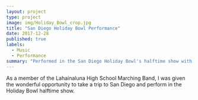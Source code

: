 ```yaml
---
layout: project
type: project
image: img/Holiday_Bowl_crop.jpg
title: "San Diego Holiday Bowl Performance"
date: 2017-12-28
published: true
labels:
  - Music
  - Performance
summary: "Performed in the San Diego Holiday Bowl's halftime show with my highschool marching band."
---
```


As a member of the Lahainaluna High School Marching Band, I was given the wonderful opportunity to take a trip to San Diego and perform in the Holiday Bowl halftime show.
